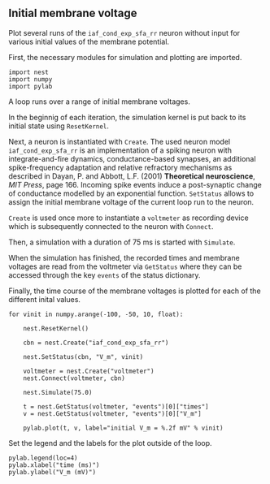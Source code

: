 

    
    
Initial membrane voltage
------------------------

Plot several runs of the `iaf_cond_exp_sfa_rr` neuron without input for various
initial values of the membrane potential.

    
First, the necessary modules for simulation and plotting are imported.

    
    import nest
    import numpy
    import pylab
    
A loop runs over a range of initial membrane voltages.

In the beginnig of each iteration, the simulation kernel is put back to its
initial state using `ResetKernel`.

Next, a neuron is instantiated with `Create`. The used neuron model
`iaf_cond_exp_sfa_rr` is an implementation of a spiking neuron with
integrate-and-fire dynamics, conductance-based synapses, an additional
spike-frequency adaptation and relative refractory mechanisms as described in
Dayan, P. and Abbott, L.F. (2001) **Theoretical neuroscience**,
*MIT Press*, page 166. Incoming spike events induce a post-synaptic change  of
conductance  modelled  by an  exponential  function. `SetStatus` allows to
assign the initial membrane voltage of the current loop run to the neuron.

`Create` is used once more to instantiate a `voltmeter` as recording device
which is subsequently connected to the neuron with `Connect`.

Then, a simulation with a duration of 75 ms is started with `Simulate`.

When the simulation has finished, the recorded times and membrane voltages are
read from the voltmeter via `GetStatus` where they can be accessed through the
key `events` of the status dictionary.

Finally, the time course of the membrane voltages is plotted for each of the
different inital values.

    
    for vinit in numpy.arange(-100, -50, 10, float):
    
        nest.ResetKernel()
    
        cbn = nest.Create("iaf_cond_exp_sfa_rr")
    
        nest.SetStatus(cbn, "V_m", vinit)
    
        voltmeter = nest.Create("voltmeter")
        nest.Connect(voltmeter, cbn)
    
        nest.Simulate(75.0)
    
        t = nest.GetStatus(voltmeter, "events")[0]["times"]
        v = nest.GetStatus(voltmeter, "events")[0]["V_m"]
    
        pylab.plot(t, v, label="initial V_m = %.2f mV" % vinit)
    
Set the legend and the labels for the plot outside of the loop.

    
    pylab.legend(loc=4)
    pylab.xlabel("time (ms)")
    pylab.ylabel("V_m (mV)")
    
    



